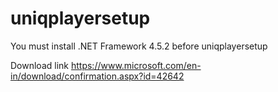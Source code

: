 # uniqplayersetup

You must install .NET Framework 4.5.2 before uniqplayersetup

Download link
https://www.microsoft.com/en-in/download/confirmation.aspx?id=42642


